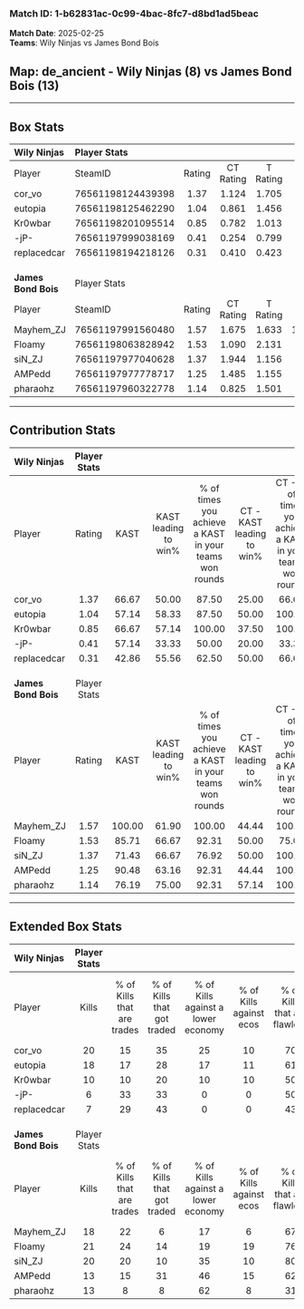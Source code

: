 ### Match ID: 1-b62831ac-0c99-4bac-8fc7-d8bd1ad5beac  
**Match Date**: 2025-02-25  
**Teams**: Wily Ninjas vs James Bond Bois  

## **Map**: de_ancient - Wily Ninjas (8) vs James Bond Bois (13)  
---  

## Box Stats  

| **Wily Ninjas**     | Player Stats      |        |           |          |        |       |       |         |        |      |     |
| :- | :- | :-: | :-: | :-: | :-: | :-: | :-: | :-: | :-: | :-: | :-: |
| Player              | SteamID           | Rating | CT Rating | T Rating |  KAST  |  ADR  | Kills | Assists | Deaths | K/D  | HS% |
| cor_vo              | 76561198124439398 |  1.37  |   1.124   |  1.705   | 66.67  | 109.3 |  20   |    6    |   15   | 1.33 | 60  |
| eutopia             | 76561198125462290 |  1.04  |   0.861   |  1.456   | 57.14  | 75.8  |  18   |    2    |   17   | 1.06 | 50  |
| Kr0wbar             | 76561198201095514 |  0.85  |   0.782   |  1.013   | 66.67  | 68.4  |  10   |    6    |   14   | 0.71 | 30  |
| -jP-                | 76561197999038169 |  0.41  |   0.254   |  0.799   | 57.14  | 38.7  |   6   |    3    |   18   | 0.33 | 16  |
| replacedcar         | 76561198194218126 |  0.31  |   0.410   |  0.423   | 42.86  | 50.3  |   7   |    5    |   21   | 0.33 | 57  |
|                     |                   |        |           |          |        |       |       |         |        |      |     |
|                     |                   |        |           |          |        |       |       |         |        |      |     |
|                     |                   |        |           |          |        |       |       |         |        |      |     |
| **James Bond Bois** | Player Stats      |        |           |          |        |       |       |         |        |      |     |
| Player              | SteamID           | Rating | CT Rating | T Rating |  KAST  |  ADR  | Kills | Assists | Deaths | K/D  | HS% |
| Mayhem_ZJ           | 76561197991560480 |  1.57  |   1.675   |  1.633   | 100.00 | 91.1  |  18   |    5    |   11   | 1.64 | 38  |
| Floamy              | 76561198063828942 |  1.53  |   1.090   |  2.131   | 85.71  | 94.0  |  21   |    7    |   14   | 1.50 | 52  |
| siN_ZJ              | 76561197977040628 |  1.37  |   1.944   |  1.156   | 71.43  | 89.8  |  20   |    6    |   14   | 1.43 | 35  |
| AMPedd              | 76561197977778717 |  1.25  |   1.485   |  1.155   | 90.48  | 73.4  |  13   |    7    |   11   | 1.18 | 61  |
| pharaohz            | 76561197960322778 |  1.14  |   0.825   |  1.501   | 76.19  | 74.3  |  13   |    5    |   11   | 1.18 | 69  |
---  

## Contribution Stats  

| **Wily Ninjas**     | Player Stats |        |                      |                                                        |                           |                                                             |                          |                                                            |
| :- | :-: | :-: | :-: | :-: | :-: | :-: | :-: | :-: |
| Player              |    Rating    |  KAST  | KAST leading to win% | % of times you achieve a KAST in your teams won rounds | CT - KAST leading to win% | CT - % of times you achieve a KAST in your teams won rounds | T - KAST leading to win% | T - % of times you achieve a KAST in your teams won rounds |
| cor_vo              |     1.37     | 66.67  |        50.00         |                         87.50                          |           25.00           |                            66.67                            |          83.33           |                           100.00                           |
| eutopia             |     1.04     | 57.14  |        58.33         |                         87.50                          |           50.00           |                           100.00                            |          66.67           |                           80.00                            |
| Kr0wbar             |     0.85     | 66.67  |        57.14         |                         100.00                         |           37.50           |                           100.00                            |          83.33           |                           100.00                           |
| -jP-                |     0.41     | 57.14  |        33.33         |                         50.00                          |           20.00           |                            33.33                            |          42.86           |                           60.00                            |
| replacedcar         |     0.31     | 42.86  |        55.56         |                         62.50                          |           50.00           |                            66.67                            |          60.00           |                           60.00                            |
|                     |              |        |                      |                                                        |                           |                                                             |                          |                                                            |
|                     |              |        |                      |                                                        |                           |                                                             |                          |                                                            |
|                     |              |        |                      |                                                        |                           |                                                             |                          |                                                            |
| **James Bond Bois** | Player Stats |        |                      |                                                        |                           |                                                             |                          |                                                            |
| Player              |    Rating    |  KAST  | KAST leading to win% | % of times you achieve a KAST in your teams won rounds | CT - KAST leading to win% | CT - % of times you achieve a KAST in your teams won rounds | T - KAST leading to win% | T - % of times you achieve a KAST in your teams won rounds |
| Mayhem_ZJ           |     1.57     | 100.00 |        61.90         |                         100.00                         |           44.44           |                           100.00                            |          75.00           |                           100.00                           |
| Floamy              |     1.53     | 85.71  |        66.67         |                         92.31                          |           50.00           |                            75.00                            |          75.00           |                           100.00                           |
| siN_ZJ              |     1.37     | 71.43  |        66.67         |                         76.92                          |           50.00           |                           100.00                            |          85.71           |                           66.67                            |
| AMPedd              |     1.25     | 90.48  |        63.16         |                         92.31                          |           44.44           |                           100.00                            |          80.00           |                           88.89                            |
| pharaohz            |     1.14     | 76.19  |        75.00         |                         92.31                          |           57.14           |                           100.00                            |          88.89           |                           88.89                            |
---  

## Extended Box Stats  

| **Wily Ninjas**     | Player Stats |                            |                            |                                    |                         |                              |                                 |        |                             |                                     |                          |                               |                            |
| :- | :-: | :-: | :-: | :-: | :-: | :-: | :-: | :-: | :-: | :-: | :-: | :-: | :-: |
| Player              |    Kills     | % of Kills that are trades | % of Kills that got traded | % of Kills against a lower economy | % of Kills against ecos | % of Kills that are flawless | % of Kills that are close duels | Deaths | % of Deaths that get traded | % of Deaths against a lower economy | % of Deaths against ecos | % of Deaths that are flawless | % of Deaths that are close |
| cor_vo              |      20      |             15             |             35             |                 25                 |           10            |              70              |               10                |   15   |              0              |                 13                  |            7             |              40               |             20             |
| eutopia             |      18      |             17             |             28             |                 17                 |           11            |              61              |                6                |   17   |             18              |                  6                  |            6             |              71               |             0              |
| Kr0wbar             |      10      |             10             |             20             |                 10                 |           10            |              50              |                0                |   14   |              7              |                  0                  |            0             |              79               |             14             |
| -jP-                |      6       |             33             |             33             |                 0                  |            0            |              50              |                0                |   18   |             17              |                 11                  |            6             |              56               |             6              |
| replacedcar         |      7       |             29             |             43             |                 0                  |            0            |              43              |               29                |   21   |             19              |                 10                  |            5             |              81               |             10             |
|                     |              |                            |                            |                                    |                         |                              |                                 |        |                             |                                     |                          |                               |                            |
|                     |              |                            |                            |                                    |                         |                              |                                 |        |                             |                                     |                          |                               |                            |
|                     |              |                            |                            |                                    |                         |                              |                                 |        |                             |                                     |                          |                               |                            |
| **James Bond Bois** | Player Stats |                            |                            |                                    |                         |                              |                                 |        |                             |                                     |                          |                               |                            |
| Player              |    Kills     | % of Kills that are trades | % of Kills that got traded | % of Kills against a lower economy | % of Kills against ecos | % of Kills that are flawless | % of Kills that are close duels | Deaths | % of Deaths that get traded | % of Deaths against a lower economy | % of Deaths against ecos | % of Deaths that are flawless | % of Deaths that are close |
| Mayhem_ZJ           |      18      |             22             |             6              |                 17                 |            6            |              67              |               11                |   11   |             27              |                 18                  |            0             |              64               |             18             |
| Floamy              |      21      |             24             |             14             |                 19                 |           19            |              76              |               10                |   14   |             43              |                 21                  |            7             |              50               |             14             |
| siN_ZJ              |      20      |             20             |             10             |                 35                 |           10            |              80              |                0                |   14   |             36              |                 21                  |            7             |              50               |             7              |
| AMPedd              |      13      |             15             |             31             |                 46                 |           15            |              62              |               15                |   11   |             18              |                 27                  |            18            |              64               |             0              |
| pharaohz            |      13      |             8              |             8              |                 62                 |            8            |              31              |               15                |   11   |             27              |                  9                  |            0             |              73               |             0              |
